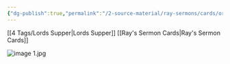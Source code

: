 ```yaml
---
{"dg-publish":true,"permalink":"/2-source-material/ray-sermons/cards/ord-50-the-joy-of-the-lords-supper/","updated":"2025-04-26T09:50:13.048-05:00"}
---
```


[[4 Tags/Lords Supper\|Lords Supper]] [[Ray's Sermon Cards\|Ray's Sermon Cards]]




![image 1.jpg](/img/user/2%20Source%20Material/Attachments/image%201.jpg)